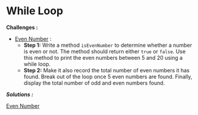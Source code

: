 # While Loop

**Challenges :**

- [Even Number](While%20Loop%207e4d319f9ab147ecb36d52fcd6d280d7/Even%20Number%20bc6515a7cbb949199af58aecbb50f99e.md) :
    - **Step 1:** Write a method `isEvenNumber` to determine whether a number is even or not. The method should return either `true` or `false`. Use this method to print the even numbers between 5 and 20 using a while loop.
    - **Step 2:** Make it also record the total number of even numbers it has found. Break out of the loop once 5 even numbers are found. Finally, display the total number of odd and even numbers found.

***Solutions :***

[Even Number](While%20Loop%207e4d319f9ab147ecb36d52fcd6d280d7/Even%20Number%20bc6515a7cbb949199af58aecbb50f99e.md)